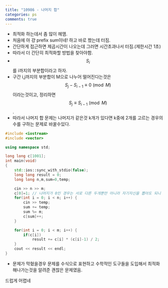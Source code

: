 ```yaml
---
title: "10986 - 나머지 합"
categories: ps
comments: true
---
```

- 최적화 하는데서 좀 많이 헤맴.
- 처음에 아 걍 prefix sum이네! 하고 바로 짰는데 터짐.
- 간단하게 접근하면 제곱시간이 나오는데 그러면 시간초과나서 터짐.(제한시간 1초)
- 따라서 더 간단히 최적화할 방법을 찾아야함.
- $$S_i$$를 i까지의 부분합이라고 하자.
- 구간 i,j까지의 부분합이 M으로 나누어 떨어진다는것은  $$S_j - S_{i-1} \equiv 0 \pmod{M}$$이라는것이고, 정리하면 $$S_j \equiv S_{i-1} \pmod{M}$$.
- 따라서 나머지 합 문제는 나머지가 같은것 k개가 있다면 k중에 2개를 고르는 경우의 수를 구하는 문제로  바꿀수있다.

```C++
#include <iostream>
#include <vector>

using namespace std;

long long c[1001];
int main(void)
{
    std::ios::sync_with_stdio(false);
    long long result = 0;
    long long n,m,sum=0,temp;

    cin >> n >> m;
    c[0]=1; // 나머지가 0인 경우는 서로 다른 두개뿐만 아니라 자기자신을 뽑아도 되니 nC1 + nC2 = (n+1)C2  그러므로 초기값으로 1.
    for(int i = 0; i < n; i++) {
        cin >> temp;
        sum += temp;
        sum %= m;
        c[sum]++;
    }

    for(int i = 0; i < m; i++) {
        if(c[i])
            result += c[i] * (c[i]-1) / 2;
    }
    cout << result << endl;
}
```

- 문제가 막혔을경우 문제를 수식으로 표현하고 수학적인 도구들을 도입해서 최적화해나가는것을 알려준 괜찮은 문제였음.

드럽게 어렵네